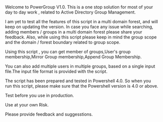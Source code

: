 Welcome to PowerGroup V1.0. This is a one stop solution for most of your day to day work , related to Active Directory Group Management.

I am yet to test all the features of this script in a multi domain forest, and will keep on updating the version. In case you face any issue while searching, adding members / groups in a multi domain forest please share your feedback. Also, while using this script please keep in mind the group scope and the domain / forest boundary related to group scope.

Using this script , you can get member of groups,User's group membership,Mirror Group membership,Append Group Membership.

You can also add multiple users in multiple groups, based on a single input file.The input file format is provided with the script.

The script has been prepared and tested in Powershell 4.0. So when you run this script, please make sure that the Powershell version is 4.0 or above.

Test before you use in production.

Use at your own Risk.

Please provide feedback and suggesstions.
